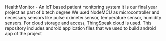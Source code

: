 HealthMonitor - An IoT based patient monitoring system
It is our final year project as part of b.tech degree 
We used NodeMCU as microcontroller and necessary sensors like pulse oximeter sensor, temperature sensor, humidity sensors. 
For cloud storage and access, ThingSpeak cloud is used. 
This repository includes android application files that we used to build android app of the project
